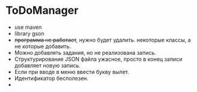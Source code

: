 # ToDoManager
- use maven
- library gson
- ~~программа не работает~~, нужно будет удалить.
некоторые классы, а не которые добавить.
- Можно добавлять задания, но не реализована запись.
- Структурирование JSON файла ужасное, просто в конец записи добавляет новую запись.
- Если при вводе в меню ввести букву вылет.
- Идентификатор бесполезен.
- 